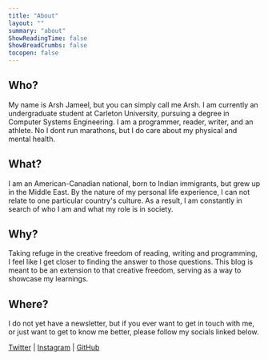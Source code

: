 ```yaml
---
title: "About"
layout: ""
summary: "about"
ShowReadingTime: false
ShowBreadCrumbs: false
tocopen: false
---
```

## Who?
My name is Arsh Jameel, but you can simply call me Arsh. I am currently an undergraduate student at Carleton University, pursuing a degree in Computer Systems Engineering. I am a programmer, reader, writer, and an athlete. No I dont run marathons, but I do care about my physical and mental health.

## What?
I am an American-Canadian national, born to Indian immigrants, but grew up in the Middle East. By the nature of my personal life experience, I can not relate to one particular country's culture. As a result, I am constantly in search of who I am and what my role is in society.

## Why?
Taking refuge in the creative freedom of reading, writing and programming, I feel like I get closer to finding the answer to those questions. This blog is meant to be an extension to that creative freedom, serving as a way to showcase my learnings.

## Where?
I do not yet have a newsletter, but if you ever want to get in touch with me, or just want to get to know me better, please follow my socials linked below.

[Twitter](https://twitter.com/ArshJameel_/) | [Instagram](https://www.instagram.com/arshjameel_/) | [GitHub](https://github.com/arshjameel)